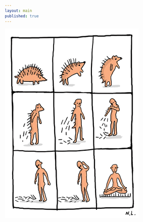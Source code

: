 ```yaml
---
layout: main
published: true
---
```


<div>
	<div class="media">
         <img src="/pictures/Hedhegog.jpg"/>
    </div>
</div>